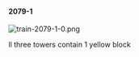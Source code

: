 #### 2079-1
![train-2079-1-0.png](https://github.com/lil-lab/nlvr/raw/master/nlvr/train/images/64/train-2079-1-0.png "train-2079-1-0.png")

ll three towers contain 1 yellow block